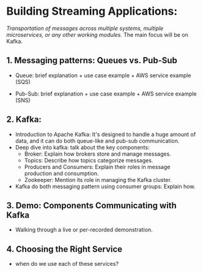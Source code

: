 # Building Streaming Applications: 
<i>Transportation of messages across multiple systems, multiple microservices, or any other working modules.</i> The main focus will be on Kafka.


## 1. Messaging patterns: Queues vs. Pub-Sub

- Queue: brief explanation + use case example + AWS service example (SQS)
  
- Pub-Sub: brief explanation + use case example + AWS service example (SNS)


## 2. Kafka:
  - Introduction to Apache Kafka: It's designed to handle a huge amount of data, and it can do both queue-like and pub-sub communication.
  - Deep dive into kafka: talk about the key components:
    - Broker: Explain how brokers store and manage messages.
    - Topics: Describe how topics categorize messages.
    - Producers and Consumers: Explain their roles in message production and consumption.
    - Zookeeper: Mention its role in managing the Kafka cluster.
  - Kafka do both messaging pattern using consumer groups: Explain how.

## 3. Demo: Components Communicating with Kafka
  - Walking through a live or per-recorded demonstration.


## 4. Choosing the Right Service

  - when do we use each of these services?
